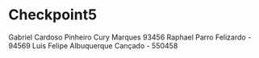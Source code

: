 # Checkpoint5

Gabriel Cardoso Pinheiro Cury Marques 93456
Raphael Parro Felizardo - 94569
Luis Felipe Albuquerque Cançado - 550458
